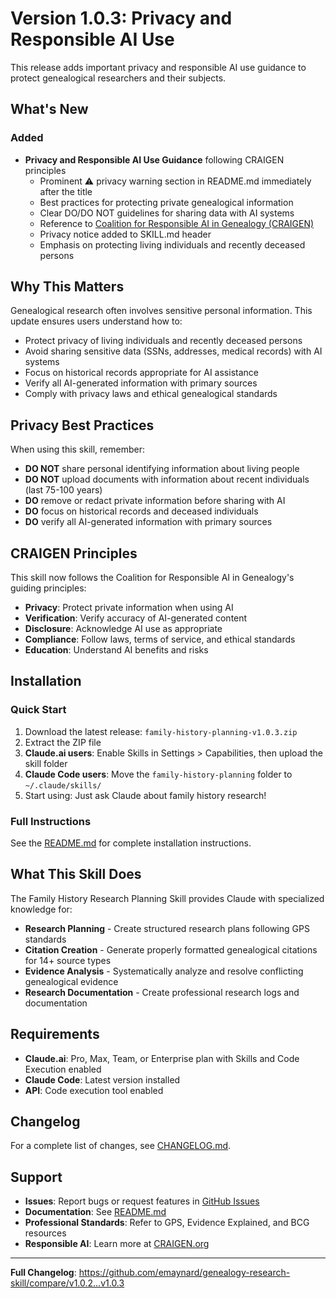 # Version 1.0.3: Privacy and Responsible AI Use

This release adds important privacy and responsible AI use guidance to protect genealogical researchers and their subjects.

## What's New

### Added
- **Privacy and Responsible AI Use Guidance** following CRAIGEN principles
  - Prominent ⚠️ privacy warning section in README.md immediately after the title
  - Best practices for protecting private genealogical information
  - Clear DO/DO NOT guidelines for sharing data with AI systems
  - Reference to [Coalition for Responsible AI in Genealogy (CRAIGEN)](https://craigen.org)
  - Privacy notice added to SKILL.md header
  - Emphasis on protecting living individuals and recently deceased persons

## Why This Matters

Genealogical research often involves sensitive personal information. This update ensures users understand how to:
- Protect privacy of living individuals and recently deceased persons
- Avoid sharing sensitive data (SSNs, addresses, medical records) with AI systems
- Focus on historical records appropriate for AI assistance
- Verify all AI-generated information with primary sources
- Comply with privacy laws and ethical genealogical standards

## Privacy Best Practices

When using this skill, remember:
- **DO NOT** share personal identifying information about living people
- **DO NOT** upload documents with information about recent individuals (last 75-100 years)
- **DO** remove or redact private information before sharing with AI
- **DO** focus on historical records and deceased individuals
- **DO** verify all AI-generated information with primary sources

## CRAIGEN Principles

This skill now follows the Coalition for Responsible AI in Genealogy's guiding principles:
- **Privacy**: Protect private information when using AI
- **Verification**: Verify accuracy of AI-generated content
- **Disclosure**: Acknowledge AI use as appropriate
- **Compliance**: Follow laws, terms of service, and ethical standards
- **Education**: Understand AI benefits and risks

## Installation

### Quick Start

1. Download the latest release: `family-history-planning-v1.0.3.zip`
2. Extract the ZIP file
3. **Claude.ai users**: Enable Skills in Settings > Capabilities, then upload the skill folder
4. **Claude Code users**: Move the `family-history-planning` folder to `~/.claude/skills/`
5. Start using: Just ask Claude about family history research!

### Full Instructions

See the [README.md](https://github.com/emaynard/genealogy-research-skill/blob/main/README.md#installation) for complete installation instructions.

## What This Skill Does

The Family History Research Planning Skill provides Claude with specialized knowledge for:
- **Research Planning** - Create structured research plans following GPS standards
- **Citation Creation** - Generate properly formatted genealogical citations for 14+ source types
- **Evidence Analysis** - Systematically analyze and resolve conflicting genealogical evidence
- **Research Documentation** - Create professional research logs and documentation

## Requirements

- **Claude.ai**: Pro, Max, Team, or Enterprise plan with Skills and Code Execution enabled
- **Claude Code**: Latest version installed
- **API**: Code execution tool enabled

## Changelog

For a complete list of changes, see [CHANGELOG.md](https://github.com/emaynard/genealogy-research-skill/blob/main/CHANGELOG.md).

## Support

- **Issues**: Report bugs or request features in [GitHub Issues](https://github.com/emaynard/genealogy-research-skill/issues)
- **Documentation**: See [README.md](https://github.com/emaynard/genealogy-research-skill/blob/main/README.md)
- **Professional Standards**: Refer to GPS, Evidence Explained, and BCG resources
- **Responsible AI**: Learn more at [CRAIGEN.org](https://craigen.org)

---

**Full Changelog**: https://github.com/emaynard/genealogy-research-skill/compare/v1.0.2...v1.0.3

